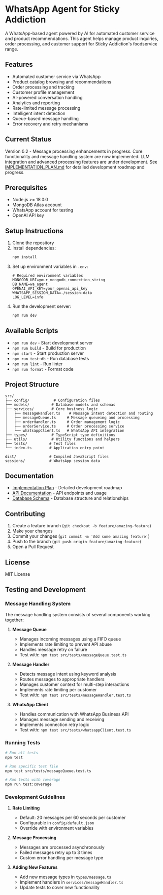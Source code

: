# WhatsApp Agent for Sticky Addiction

A WhatsApp-based agent powered by AI for automated customer service and product recommendations. This agent helps manage product inquiries, order processing, and customer support for Sticky Addiction's foodservice range.

## Features

- Automated customer service via WhatsApp
- Product catalog browsing and recommendations
- Order processing and tracking
- Customer profile management
- AI-powered conversation handling
- Analytics and reporting
- Rate-limited message processing
- Intelligent intent detection
- Queue-based message handling
- Error recovery and retry mechanisms

## Current Status

Version 0.2 - Message processing enhancements in progress. Core functionality and message handling system are now implemented. LLM integration and advanced processing features are under development. See [IMPLEMENTATION_PLAN.md](./IMPLEMENTATION_PLAN.md) for detailed development roadmap and progress.

## Prerequisites

- Node.js >= 18.0.0
- MongoDB Atlas account
- WhatsApp account for testing
- OpenAI API key

## Setup Instructions

1. Clone the repository
2. Install dependencies:
   ```bash
   npm install
   ```
3. Set up environment variables in `.env`:
   ```env
   # Required environment variables
   MONGODB_URI=your_mongodb_connection_string
   DB_NAME=wa_agent
   OPENAI_API_KEY=your_openai_api_key
   WHATSAPP_SESSION_DATA=./session-data
   LOG_LEVEL=info
   ```
4. Run the development server:
   ```bash
   npm run dev
   ```

## Available Scripts

- `npm run dev` - Start development server
- `npm run build` - Build for production
- `npm start` - Start production server
- `npm run test:db` - Run database tests
- `npm run lint` - Run linter
- `npm run format` - Format code

## Project Structure

```
src/
├── config/           # Configuration files
├── models/          # Database models and schemas
├── services/        # Core business logic
│   ├── messageHandler.ts    # Message intent detection and routing
│   ├── messageQueue.ts     # Message queueing and processing
│   ├── orderHandler.ts     # Order management logic
│   ├── orderService.ts     # Order processing service
│   └── whatsappClient.ts   # WhatsApp API integration
├── types/           # TypeScript type definitions
├── utils/           # Utility functions and helpers
├── tests/          # Test files
└── index.ts        # Application entry point

dist/               # Compiled JavaScript files
sessions/           # WhatsApp session data
```

## Documentation

- [Implementation Plan](./IMPLEMENTATION_PLAN.md) - Detailed development roadmap
- [API Documentation](./docs/API.md) - API endpoints and usage
- [Database Schema](./docs/SCHEMA.md) - Database structure and relationships

## Contributing

1. Create a feature branch (`git checkout -b feature/amazing-feature`)
2. Make your changes
3. Commit your changes (`git commit -m 'Add some amazing feature'`)
4. Push to the branch (`git push origin feature/amazing-feature`)
5. Open a Pull Request

## License

MIT License

## Testing and Development

### Message Handling System

The message handling system consists of several components working together:

1. **Message Queue**
   - Manages incoming messages using a FIFO queue
   - Implements rate limiting to prevent API abuse
   - Handles message retry on failure
   - Test with: `npm test src/tests/messageQueue.test.ts`

2. **Message Handler**
   - Detects message intent using keyword analysis
   - Routes messages to appropriate handlers
   - Manages customer context for multi-step interactions
   - Implements rate limiting per customer
   - Test with: `npm test src/tests/messageHandler.test.ts`

3. **WhatsApp Client**
   - Handles communication with WhatsApp Business API
   - Manages message sending and receiving
   - Implements connection retry logic
   - Test with: `npm test src/tests/whatsappClient.test.ts`

### Running Tests

```bash
# Run all tests
npm test

# Run specific test file
npm test src/tests/messageQueue.test.ts

# Run tests with coverage
npm run test:coverage
```

### Development Guidelines

1. **Rate Limiting**
   - Default: 20 messages per 60 seconds per customer
   - Configurable in `config/default.json`
   - Override with environment variables

2. **Message Processing**
   - Messages are processed asynchronously
   - Failed messages retry up to 3 times
   - Custom error handling per message type

3. **Adding New Features**
   - Add new message types in `types/message.ts`
   - Implement handlers in `services/messageHandler.ts`
   - Update tests to cover new functionality 
